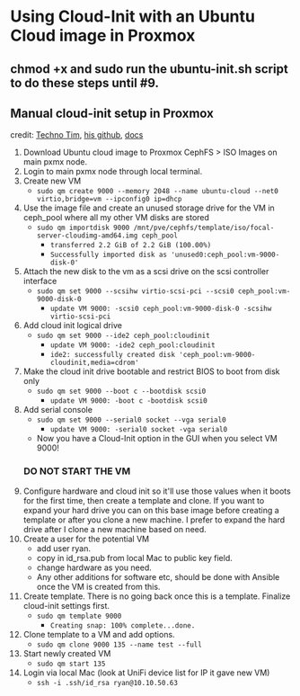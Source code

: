# Using Cloud-Init with an Ubuntu Cloud image in Proxmox

## chmod +x and sudo run the ubuntu-init.sh script to do these steps until #9.

## Manual cloud-init setup in Proxmox
credit: [Techno Tim](https://www.youtube.com/watch?v=shiIi38cJe4), [his github](https://github.com/techno-tim/techno-tim.github.io/blob/8f97952ee1c511d543af05ec3a2a6f835790b7fe/_posts/2022-03-19-cloud-init-cloud-image.md), [docs](https://pve.proxmox.com/pve-docs/qm.1.html)

1. Download Ubuntu cloud image to Proxmox CephFS > ISO Images on main pxmx node.
1. Login to main pxmx node through local terminal.
1. Create new VM
    * `sudo qm create 9000 --memory 2048 --name ubuntu-cloud --net0 virtio,bridge=vm --ipconfig0 ip=dhcp`
1. Use the image file and create an unused storage drive for the VM in ceph_pool where all my other VM disks are stored
    * `sudo qm importdisk 9000 /mnt/pve/cephfs/template/iso/focal-server-cloudimg-amd64.img ceph_pool`
        * `transferred 2.2 GiB of 2.2 GiB (100.00%)`
        * `Successfully imported disk as 'unused0:ceph_pool:vm-9000-disk-0'`
1. Attach the new disk to the vm as a scsi drive on the scsi controller interface
    * `sudo qm set 9000 --scsihw virtio-scsi-pci --scsi0 ceph_pool:vm-9000-disk-0`
        * `update VM 9000: -scsi0 ceph_pool:vm-9000-disk-0 -scsihw virtio-scsi-pci`
1. Add cloud init logical drive
    * `sudo qm set 9000 --ide2 ceph_pool:cloudinit`
        * `update VM 9000: -ide2 ceph_pool:cloudinit`
        * `ide2: successfully created disk 'ceph_pool:vm-9000-cloudinit,media=cdrom'`
1. Make the cloud init drive bootable and restrict BIOS to boot from disk only
    * `sudo qm set 9000 --boot c --bootdisk scsi0`
        * `update VM 9000: -boot c -bootdisk scsi0`
1. Add serial console
    * `sudo qm set 9000 --serial0 socket --vga serial0`
        * `update VM 9000: -serial0 socket -vga serial0`
    * Now you have a Cloud-Init option in the GUI when you select VM 9000!
    ### DO NOT START THE VM
1. Configure hardware and cloud init so it'll use those values when it boots for the first time, then create a template and clone. If you want to expand your hard drive you can on this base image before creating a template or after you clone a new machine. I prefer to expand the hard drive after I clone a new machine based on need.
1. Create a user for the potential VM
    * add user ryan.
    * copy in id_rsa.pub from local Mac to public key field.
    * change hardware as you need.
    * Any other additions for software etc, should be done with Ansible once the VM is created from this.
1. Create template. There is no going back once this is a template. Finalize cloud-init settings first.
    * `sudo qm template 9000`
        * `Creating snap: 100% complete...done.`
1. Clone template to a VM and add options.
    * `sudo qm clone 9000 135 --name test --full`
1. Start newly created VM
    * `sudo qm start 135`
1. Login via local Mac (look at UniFi device list for IP it gave new VM)
    * `ssh -i .ssh/id_rsa ryan@10.10.50.63`